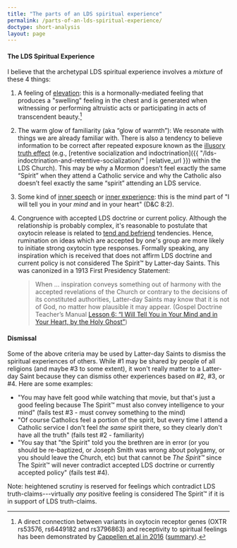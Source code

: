 ```yaml
---
title: "The parts of an LDS spiritual experience"
permalink: /parts-of-an-lds-spiritual-experience/
doctype: short-analysis
layout: page
---
```


#### The LDS Spiritual Experience

I believe that the archetypal LDS spiritual experience involves a _mixture_ of these 4 things:

1. A feeling of [elevation](https://en.wikipedia.org/wiki/Elevation_%28emotion%29): this is a hormonally-mediated feeling that produces a "swelling" feeling in the chest and is generated when witnessing or performing altruistic acts or participating in acts of transcendent beauty.[^oxytocin]
2. The warm glow of familiarity (aka “glow of warmth”): We resonate with things we are already familiar with. There is also a tendency to believe information to be correct after repeated exposure known as the [illusory truth effect](https://en.wikipedia.org/wiki/Illusory_truth_effect) (e.g., [retentive socialization and indoctrination]({{ "/lds-indoctrination-and-retentive-socialization/" | relative_url }}) within the LDS Church).  This may be why a Mormon doesn’t feel exactly the same “Spirit” when they attend a Catholic service and why the Catholic also doesn’t feel exactly the same “spirit” attending an LDS service.
3. Some kind of [inner speech](https://www.psychologicalscience.org/news/releases/internal-speech-is-driven-by-predictive-brain-signal.html) or [inner experience](https://faculty.unlv.edu/hurlburt/sampling.html): this is the mind part of "I will tell you in your _mind_ and in your heart" (D&C 8:2).
4. Congruence with accepted LDS doctrine or current policy.  Although the relationship is probably complex, it's reasonable to postulate that oxytocin release is related to [tend and befriend](https://www.apa.org/monitor/feb08/oxytocin.aspx) tendencies.  Hence, rumination on ideas which are accepted by one's group are more likely to initiate strong oxytocin type responses.  Formally speaking, any inspiration which is received that does not affirm LDS doctrine and current policy is not considered The Spirit™ by Latter-day Saints.  This was canonized in a 1913 First Presidency Statement:

    > When … inspiration conveys something out of harmony with the accepted revelations of the Church or contrary to the decisions of its constituted authorities, Latter-day Saints may know that it is not of God, no matter how plausible it may appear. (Gospel Doc­trine Teacher’s Man­u­al [Les­son 6: “I Will Tell You in Your Mind and in Your Heart, by the Holy Ghost”](https://www.lds.org/manual/doctrine-and-covenants-and-church-history-gospel-doctrine-teachers-manual/lesson-6-i-will-tell-you-in-your-mind-and-in-your-heart-by-the-holy-ghost?lang=eng))

#### Dismissal

Some of the above criteria may be used by Latter-day Saints to dismiss the spiritual experiences of others.  While #1 may be shared by people of all religions (and maybe #3 to some extent), it won't really matter to a Latter-day Saint because they can dismiss other experiences based on #2, #3, or #4.  Here are some examples:

* "You may have felt good while watching that movie, but that's just a good feeling because The Spirit™ must also convey intelligence to your mind" (fails test #3 - must convey something to the mind)
* "Of course Catholics feel a portion of the spirit, but every time I attend a Catholic service I don't feel _the same_ spirit there, so they clearly don't have all the truth" (fails test #2 - familiarity)
* "You say that "the Spirit" told you the brethren are in error (or you should be re-baptized, or Joseph Smith was wrong about polygamy, or you should leave the Church, etc) but that cannot be _The Spirit™_ since The Spirit™ will never contradict accepted LDS doctrine or currently accepted policy" (fails test #4).

Note: heightened scrutiny is reserved for feelings which contradict LDS truth-claims---virtually _any_ positive feeling is considered The Spirit™ if it is in support of LDS truth-claims.

[^oxytocin]: A direct connection between variants in oxytocin receptor genes (OXTR rs53576, rs6449182 and rs3796863) and receptivity to spiritual feelings has been demonstrated by [Cappellen et al in 2016](https://academic.oup.com/scan/article/11/10/1579/2413952) ([summary](https://today.duke.edu/2016/09/oxytocin-enhances-spirituality-new-study-says)).
